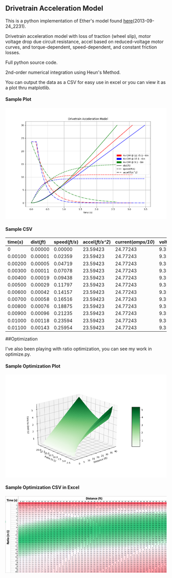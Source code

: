 ## Drivetrain Acceleration Model

This is a python implementation of Ether's model found [here](https://www.chiefdelphi.com/media/papers/2868)(2013-09-24_2231).

Drivetrain acceleration model with loss of traction (wheel slip), motor voltage drop due circuit resistance, accel based on reduced-voltage motor curves, and torque-dependent, speed-dependent, and constant friction losses.

Full python source code.

2nd-order numerical integration using Heun's Method.

You can output the data as a CSV for easy use in excel or you can view it as a plot thru matplotlib.

#### Sample Plot
![Sample Plot](https://raw.githubusercontent.com/kForth/DrivetrainAccelerationModel/master/samples/sample.png "Sample plot comparing 3 different gear ratios.")

#### Sample CSV
|time(*s*)|dist(*ft*)|speed(*ft/s*)|accel(*ft/s^2*)|current(*amps/10*)|voltage|slip|
|:--- | :--- | :--- | :--- | :--- | :--- |:--- |
|0|0.00000|0.00000|23.59423|24.77243|9.35572|True|
|0.00100|0.00001|0.02359|23.59423|24.77243|9.35572|True|
|0.00200|0.00005|0.04719|23.59423|24.77243|9.35572|True|
|0.00300|0.00011|0.07078|23.59423|24.77243|9.35572|True|
|0.00400|0.00019|0.09438|23.59423|24.77243|9.35572|True|
|0.00500|0.00029|0.11797|23.59423|24.77243|9.35572|True|
|0.00600|0.00042|0.14157|23.59423|24.77243|9.35572|True|
|0.00700|0.00058|0.16516|23.59423|24.77243|9.35572|True|
|0.00800|0.00076|0.18875|23.59423|24.77243|9.35572|True|
|0.00900|0.00096|0.21235|23.59423|24.77243|9.35572|True|
|0.01000|0.00118|0.23594|23.59423|24.77243|9.35572|True|
|0.01100|0.00143|0.25954|23.59423|24.77243|9.35572|True|


##Optimization

I've also been playing with ratio optimization, you can see my work in optimize.py.

#### Sample Optimization Plot
![Sample Optimize Plot](https://raw.githubusercontent.com/kForth/DrivetrainAccelerationModel/master/samples/optimize.png "Sample optimization plot for a 150kg 6x MiniCIM robot. (optimize-time_to_dist.csv)")

#### Sample Optimization CSV in Excel
![Sample Optimize CSV](https://raw.githubusercontent.com/kForth/DrivetrainAccelerationModel/master/samples/optimize_csv.png "Sample optimization csv for a 150kg 6x MiniCIM robot. (optimize-time_to_dist.csv)")